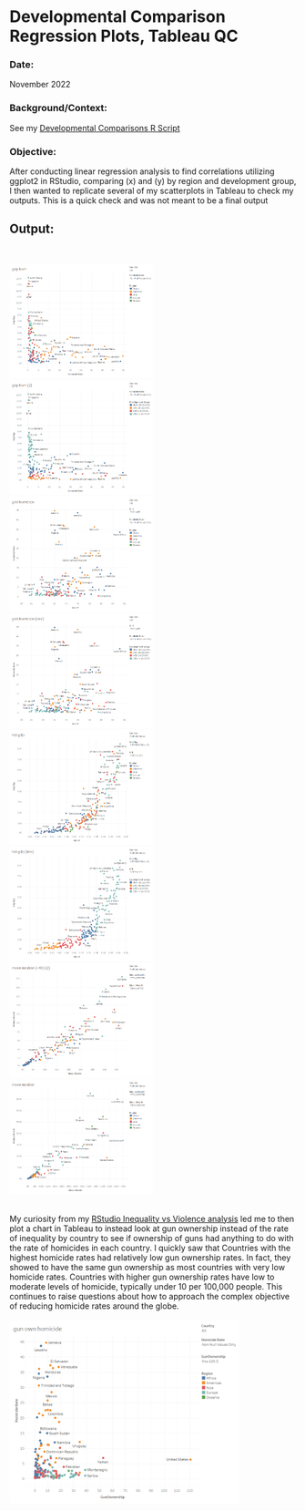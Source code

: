<h1>Developmental Comparison Regression Plots, Tableau QC</h1>

### Date:
November 2022

### Background/Context:
See my [Developmental Comparisons R Script](https://github.com/jameszil/R/tree/main/developmental_comparisons)

### Objective:
After conducting linear regression analysis to find correlations utilizing ggplot2 in RStudio, comparing (x) and (y) by region and development group, I then wanted to replicate several of my scatterplots in Tableau to check my outputs. This is a quick check and was not meant to be a final output

<h2>Output:</h2>

<br />
<p align="left">
<img src="https://github.com/jameszil/pictures/blob/main/Tableau/gdp%20hom.png?raw=true" height="50%" width="50%" alt="Steps"/>
<br />
<img src="https://github.com/jameszil/pictures/blob/main/Tableau/gdp%20hom%202.png?raw=true" height="50%" width="50%" alt="Steps"/>
<br />
<img src="https://github.com/jameszil/pictures/blob/main/Tableau/ginihom.png?raw=true" height="50%" width="50%" alt="Steps"/>
<br />
<img src="https://github.com/jameszil/pictures/blob/main/Tableau/ginihom2.png?raw=true" height="50%" width="50%" alt="Steps"/>
<br />
<img src="https://github.com/jameszil/pictures/blob/main/Tableau/hdigdp.png?raw=true" height="50%" width="50%" alt="Steps"/>
<br />
<img src="https://github.com/jameszil/pictures/blob/main/Tableau/hdigdp2.png?raw=true" height="50%" width="50%" alt="Steps"/>
<br />
<img src="https://github.com/jameszil/pictures/blob/main/Tableau/meanmedia40-2.png?raw=true" height="50%" width="50%" alt="Steps"/>
<br />
<img src="https://github.com/jameszil/pictures/blob/main/Tableau/meanmedian.png?raw=true" height="50%" width="50%" alt="Steps"/>
<br />
<br />

My curiosity from my [RStudio Inequality vs Violence analysis](https://github.com/jameszil/R/blob/main/developmental_comparisons/README.md#inequality-vs-violence) led me to then plot a chart in Tableau to instead look at gun ownership instead of the rate of inequality by country to see if ownership of guns had anything to do with the rate of homicides in each country. I quickly saw that Countries with the highest homicide rates had relatively low gun ownership rates. In fact, they showed to have the same gun ownership as most countries with very low homicide rates. Countries with higher gun ownership rates have low to moderate levels of homicide, typically under 10 per 100,000 people. This continues to raise questions about how to approach the complex objective of reducing homicide rates around the globe.
<br />
<br />
<img src="https://github.com/jameszil/pictures/blob/main/Tableau/giniown.png?raw=true" height="80%" width="80%" alt="Steps"/>




